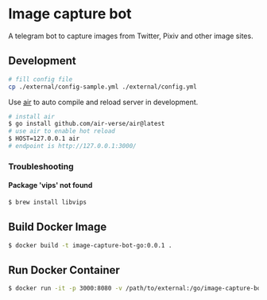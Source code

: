 # Image capture bot

A telegram bot to capture images from Twitter, Pixiv and other image sites.

## Development

```bash
# fill config file
cp ./external/config-sample.yml ./external/config.yml
```

Use [air](https://github.com/cosmtrek/air) to auto compile and reload server in development.

```sh
# install air
$ go install github.com/air-verse/air@latest
# use air to enable hot reload
$ HOST=127.0.0.1 air
# endpoint is http://127.0.0.1:3000/
```

### Troubleshooting

#### Package 'vips' not found

```sh
$ brew install libvips
```

## Build Docker Image

```sh
$ docker build -t image-capture-bot-go:0.0.1 .
```

## Run Docker Container

```sh
$ docker run -it -p 3000:8080 -v /path/to/external:/go/image-capture-bot-go/external image-capture-bot-go:latest
```
